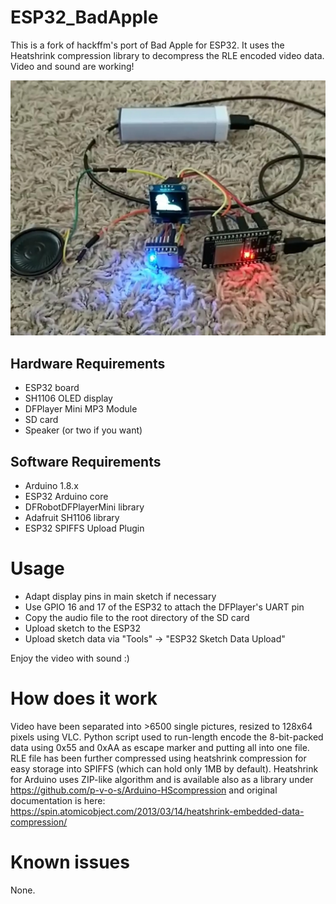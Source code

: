 # ESP32_BadApple
This is a fork of hackffm's port of Bad Apple for ESP32. It uses the Heatshrink compression library to decompress the RLE encoded video data. Video and sound are working!

[![IMAGE ALT TEXT](Demo.jpg)](https://www.instagram.com/p/BvKYqIXALXK/)


## Hardware Requirements
- ESP32 board
- SH1106 OLED display
- DFPlayer Mini MP3 Module
- SD card
- Speaker (or two if you want)

## Software Requirements
* Arduino 1.8.x
* ESP32 Arduino core
* DFRobotDFPlayerMini library
* Adafruit SH1106 library
* ESP32 SPIFFS Upload Plugin

# Usage
* Adapt display pins in main sketch if necessary
* Use GPIO 16 and 17 of the ESP32 to attach the DFPlayer's UART pin
* Copy the audio file to the root directory of the SD card
* Upload sketch to the ESP32
* Upload sketch data via "Tools" -> "ESP32 Sketch Data Upload"

Enjoy the video with sound :)

# How does it work
Video have been separated into >6500 single pictures, resized to 128x64 pixels using VLC. 
Python script used to run-length encode the 8-bit-packed data using 0x55 and 0xAA as escape marker and putting all into one file.
RLE file has been further compressed using heatshrink compression for easy storage into SPIFFS (which can hold only 1MB by default). 
Heatshrink for Arduino uses ZIP-like algorithm and is available also as a library under https://github.com/p-v-o-s/Arduino-HScompression and 
original documentation is here: https://spin.atomicobject.com/2013/03/14/heatshrink-embedded-data-compression/

# Known issues
None.
